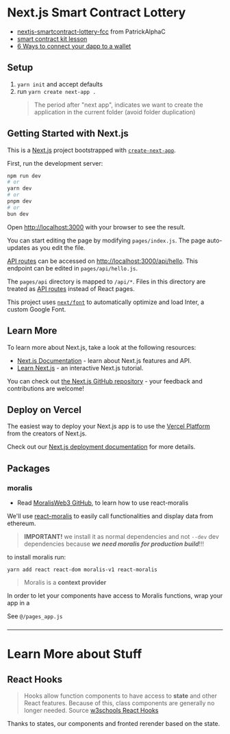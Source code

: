 # Next.js Smart Contract Lottery

- [nextjs-smartcontract-lottery-fcc](https://github.com/PatrickAlphaC/nextjs-smartcontract-lottery-fcc) from PatrickAlphaC
- [smart contract kit lesson](https://github.com/smartcontractkit/full-blockchain-solidity-course-js?tab=readme-ov-file#lesson-10-nextjs-smart-contract-lottery-full-stack--front-end)
- [6 Ways to connect your dapp to a wallet](https://www.youtube.com/watch?v=pdsYCkUWrgQ)

## Setup

1. `yarn init` and accept defaults
2. run `yarn create next-app .`
   > The period after "next app", indicates we want to create the application in the current folder (avoid folder duplication)

## Getting Started with Next.js

This is a [Next.js](https://nextjs.org/) project bootstrapped with [`create-next-app`](https://github.com/vercel/next.js/tree/canary/packages/create-next-app).

First, run the development server:

```bash
npm run dev
# or
yarn dev
# or
pnpm dev
# or
bun dev
```

Open [http://localhost:3000](http://localhost:3000) with your browser to see the result.

You can start editing the page by modifying `pages/index.js`. The page auto-updates as you edit the file.

[API routes](https://nextjs.org/docs/api-routes/introduction) can be accessed on [http://localhost:3000/api/hello](http://localhost:3000/api/hello). This endpoint can be edited in `pages/api/hello.js`.

The `pages/api` directory is mapped to `/api/*`. Files in this directory are treated as [API routes](https://nextjs.org/docs/api-routes/introduction) instead of React pages.

This project uses [`next/font`](https://nextjs.org/docs/basic-features/font-optimization) to automatically optimize and load Inter, a custom Google Font.

## Learn More

To learn more about Next.js, take a look at the following resources:

- [Next.js Documentation](https://nextjs.org/docs) - learn about Next.js features and API.
- [Learn Next.js](https://nextjs.org/learn) - an interactive Next.js tutorial.

You can check out [the Next.js GitHub repository](https://github.com/vercel/next.js/) - your feedback and contributions are welcome!

## Deploy on Vercel

The easiest way to deploy your Next.js app is to use the [Vercel Platform](https://vercel.com/new?utm_medium=default-template&filter=next.js&utm_source=create-next-app&utm_campaign=create-next-app-readme) from the creators of Next.js.

Check out our [Next.js deployment documentation](https://nextjs.org/docs/deployment) for more details.

## Packages

### moralis

- Read [MoralisWeb3 GitHub](https://github.com/MoralisWeb3/react-moralis), to learn how to use react-moralis

We'll use [react-moralis](https://www.npmjs.com/package/react-moralis) to easily call functionalities and display data from ethereum.

> **IMPORTANT!** we install it as normal dependencies and not `--dev` dev dependencies because **_we need moralis for production build_**!!!

to install moralis run:

```
yarn add react react-dom moralis-v1 react-moralis
```

> Moralis is a **context provider**

In order to let your components have access to Moralis functions, wrap your app in a <MoralisProvider />

See `@/pages_app.js`

###

---

# Learn More about Stuff

## React Hooks

> Hooks allow function components to have access to **state** and other React features. Because of this, class components are generally no longer needed. Source [w3schools React Hooks](https://www.w3schools.com/react/react_hooks.asp)

Thanks to states, our components and fronted rerender based on the state.
